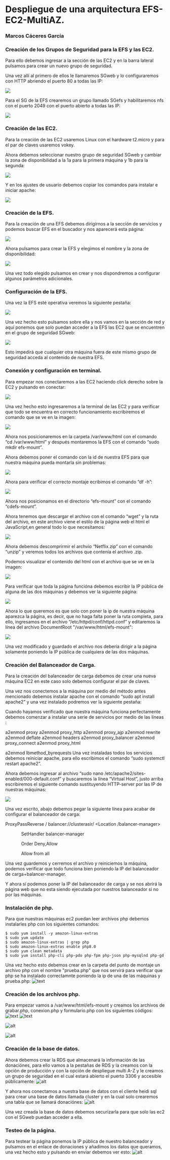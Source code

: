 # Despliegue de una arquitectura EFS- EC2-MultiAZ. 

### Marcos Cáceres García 


### Creación de los Grupos de Seguridad para la EFS y las EC2. 

Para ello debemos ingresar a la sección de las EC2 y en la barra lateral pulsamos para crear un nuevo grupo de seguridad. 

Una vez allí al primero de ellos le llamaremos SGweb y lo configuraremos con HTTP abriendo el puerto 80 a todas las IP: 

![](Aspose.Words.f2f5dc65-86c1-4f57-a90b-e26679aac793.001.jpeg)

Para el SG de la EFS crearemos un grupo llamado SGefs y habilitaremos nfs con el puerto 2049 con el puerto abierto a todas las IP: 

![](Aspose.Words.f2f5dc65-86c1-4f57-a90b-e26679aac793.002.jpeg)

### Creación de las EC2. 

Para la creación de las EC2 usaremos Linux con el hardware t2.micro y para el par de claves usaremos vokey. 

Ahora debemos seleccionar nuestro grupo de seguridad SGweb y cambiar la zona de disponibilidad a la 1a para la primera máquina y 1b para la segunda: 

![](Aspose.Words.f2f5dc65-86c1-4f57-a90b-e26679aac793.003.jpeg)

Y en los ajustes de usuario debemos copiar los comandos para instalar e iniciar apache: 

![](Aspose.Words.f2f5dc65-86c1-4f57-a90b-e26679aac793.004.jpeg)

### Creación de la EFS. 

Para la creación de una EFS debemos dirigirnos a la sección de servicios y podemos buscar EFS en el buscador y nos aparecerá esta página: 

![](Aspose.Words.f2f5dc65-86c1-4f57-a90b-e26679aac793.005.jpeg)

Ahora pulsamos para crear la EFS y elegimos el nombre y la zona de disponibilidad: 

![](Aspose.Words.f2f5dc65-86c1-4f57-a90b-e26679aac793.006.jpeg)

Una vez todo elegido pulsamos en crear y  nos dispondremos a configurar algunos parámetros adicionales. 

### Configuración de la EFS. 

Una vez la EFS esté operativa veremos la siguiente pestaña: 

![](Aspose.Words.f2f5dc65-86c1-4f57-a90b-e26679aac793.007.jpeg)

Una vez hecho esto pulsamos sobre ella y nos vamos en la sección de red y aquí ponemos que solo puedan acceder a la EFS las EC2 que se encuentren en el grupo de seguridad SGweb: 

![](Aspose.Words.f2f5dc65-86c1-4f57-a90b-e26679aac793.008.jpeg)

Esto impedirá que cualquier otra máquina fuera de este mismo grupo de seguridad acceda al contenido de nuestra EFS. 

### Conexión y configuración en terminal. 

Para empezar nos conectaremos a las EC2 haciendo click derecho sobre la EC2 y pulsando en conectar: 

![](Aspose.Words.f2f5dc65-86c1-4f57-a90b-e26679aac793.009.jpeg)

Una vez hecho esto ingresaremos a la terminal de las EC2 y para verificar que todo se encuentra en correcto funcionamiento escribiremos el comando que se ve en la imagen: 

![](Aspose.Words.f2f5dc65-86c1-4f57-a90b-e26679aac793.010.jpeg)

Ahora nos posicionaremos en la carpeta /var/www/html con el comando “cd /var/www/html” y después montaremos la EFS con el comando “sudo mkdir efs-mount”. 

Ahora debemos poner el comando con la id de nuestra EFS para que nuestra máquina pueda montarla sin problemas: 

![](Aspose.Words.f2f5dc65-86c1-4f57-a90b-e26679aac793.011.jpeg)

Ahora para verificar el correcto montaje ecribimos el comando “df -h”: 

![](Aspose.Words.f2f5dc65-86c1-4f57-a90b-e26679aac793.012.jpeg)

Ahora nos posicionamos en el directorio “efs-mount” con el comando “cdefs-mount”.

Ahora tenemos que descargar el archivo con el comando “wget” y la ruta del archivo, en este archivo viene el estilo de la página web el html el JavaScript,en general todo lo que necesitamos: 

![](Aspose.Words.f2f5dc65-86c1-4f57-a90b-e26679aac793.013.jpeg)

Ahora debemos descomprirmir el archvio “Netflix.zip” con el comando “unzip” y veremos  todos los archivos que contenía el archivo .zip. 

Podemos visualizar el contenido del html con el archivo que se ve en la imagen: 

![](Aspose.Words.f2f5dc65-86c1-4f57-a90b-e26679aac793.014.jpeg)

Para verificar que toda la página funcióna debemos escribir la IP pública de alguna de las dos máquinas y debemos ver la siguiente página: 

![](Aspose.Words.f2f5dc65-86c1-4f57-a90b-e26679aac793.015.jpeg)

Ahora lo que queremos es que solo con poner la ip de nuestra máquina aparezca la página, es decir, que no haga falta poner la ruta completa, para ello, ingresamos en el archivo “/etc/httpd/conf/httpd.conf” y editaremos la línea del archivo DocumentRoot "/var/www/html/efs-mount": 

![](Aspose.Words.f2f5dc65-86c1-4f57-a90b-e26679aac793.016.jpeg)

Una vez modificado y guardado el archivo nos debería dirigir a la página solamente poniendo la IP pública de cualquiera de las dos máquinas. 

### Creación del Balanceador de Carga. 

Para la creación del balanceador de carga debemos de crear una nueva máquina EC2 en este caso solo debemos configurar el par de claves. 

Una vez nos conectemos a la máquina por medio del método antes mencionado debemos instalar apache con el comando “sudo apt install apache2” y una vez instalado podremos ver la siguiente pestaña: 

Cuando hayamos verificado que nuestra máquina funciona perfectamente debemos comenzar a instalar una serie de servicios por medio de las líneas :  

a2enmod proxy a2enmod proxy\_http a2enmod proxy\_ajp a2enmod rewrite a2enmod deflate a2enmod headers a2enmod proxy\_balancer a2enmod proxy\_connect a2enmod proxy\_html 

a2enmod lbmethod\_byrequests Una vez instaladas todos los servicios debemos reiniciar apache, para ello escribimos el comando “sudo systemctl restart apache2”. 

Ahora debemos ingresar al archivo “sudo nano /etc/apache2/sites-enabled/000-default.conf” y buscaremos la línea “Virtual Host”, justo arriba escribiremos el siguiente comando sustituyendo HTTP-server por las IP de nuestras máquinas: 

![](Aspose.Words.f2f5dc65-86c1-4f57-a90b-e26679aac793.017.jpeg)

Una vez escrito, abajo debemos pegar la siguiente línea para acabar de configurar el balanceador de carga: 

ProxyPassReverse / balancer://clusterasir/ <Location /balancer-manager> 

`       `SetHandler balancer-manager 

`       `Order Deny,Allow 

`       `Allow from all 

</Location> 

Una vez guardemos y cerremos el archivo y reiniciemos la máquina, podemos verificar que todo funciona bien poniendo la IP del balanceador de carga+balancer-manager. 

Y ahora sí podemos poner la IP del balanceador de carga y se nos abrirá la página web que no esta siendo ejecutada por nuestros balanceador si no por las máquinas. 

### Instalación de php.
Para que nuestras máquinas ec2 puedan leer archivos php debemos instalarles php con los siguientes comandos:
```
$ sudo yum install -y amazon-linux-extras
$ sudo yum update
$ sudo amazon-linux-extras | grep php
$ sudo amazon-linux-extras enable php8.0
$ sudo yum clean metadata
$ sudo yum install php-cli php-pdo php-fpm php-json php-mysqlnd php-gd
```
Una vez hecho esto debemos crear en la carpeta del punto de montaje un archivo php con el nombre "prueba.php" que nos servirá para verificar que php se ha instalado correctamnte poniendo la ip de una de las máquinas y prueba.php:
![text](./PHP%208.0.27%20-%20phpinfo()%20-%20Opera%2013_02_2023%2012_49_30.png)

### Creación de los archivos php.

Para empezar vamos a /var/www/html/efs-mount y creamos los archivos de grabar.php, conexion.php y formulario.php con los siguientes códigos:
![text](Screenshot%2013_02_2023%2012_52_38.png)
![text](EC2%20Instance%20Connect%20-%20Opera%2013_02_2023%2012_52_56.png)

![alt](EC2%20Instance%20Connect%20-%20Opera%2013_02_2023%2012_54_51.png)

![alt](EC2%20Instance%20Connect%20-%20Opera%2013_02_2023%2012_55_48.png)

### Creación de la base de datos.
Ahora debemos crear la RDS que almacenará la información de las donaciónes, para ello vamos a la pestañas de RDS y la creamos con la opción de producción y con la opción de despliegue multi A-Z y le creamos un grupo de seguridad en el cual estará abierto el puerto 3306 y accesible públicamente:
![alt](Screenshot%2013_02_2023%2012_59_45.png)

Y ahora nos conectamos a nuestra base de datos con el cliente heidi sql para crear una base de datos llamada cluster y en la cual solo crearemos una tabla que se llamará donaciónes:
![alt](Screenshot%2013_02_2023%2013_02_40.png)

Una vez creada la base de datos debemos securizarla para que solo las ec2 con el SGweb puedan acceder a ella.

### Testeo de la página.
Para testear la página ponemos la IP pública de nuestro balanceador y pulsamos en el enlace de donaciones y añadimos los datos que queramos, una vez hecho esto y pulsando en enviar debemos ver esto:
![alt](Unnamed_cluster_%20-%20HeidiSQL%2012.3.0.6589%2013_02_2023%2013_05_22.png)
